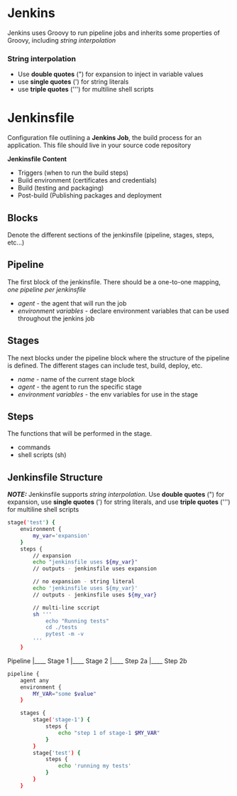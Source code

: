 # Jenkins
Jenkins uses Groovy to run pipeline jobs and inherits some properties of Groovy, including _string interpolation_

### __String interpolation__
- Use __double quotes__ (") for expansion to inject in variable values
- use __single quotes__ (') for string literals
- use __triple quotes__ (''') for multiline shell scripts

# Jenkinsfile
Configuration file outlining a __Jenkins Job__, the build process for an application. This file should live in your source code repository

__Jenkinsfile Content__

- Triggers (when to run the build steps)
- Build environment (certificates and credentials)
- Build (testing and packaging)
- Post-build (Publishing packages and deployment


## Blocks
Denote the different sections of the jenkinsfile (pipeline, stages, steps, etc...)


## Pipeline
The first block of the jenkinsfile. There should be a one-to-one mapping, _one pipeline per jenkinsfile_

- _agent_ - the agent that will run the job
- _environment variables_ - declare environment variables that can be used throughout the jenkins job


## Stages
The next blocks under the pipeline block where the structure of the pipeline is defined. The different stages can include test, build, deploy, etc.

- _name_ - name of the current stage block
- _agent_ - the agent to run the specific stage
- _environment variables_ - the env variables for use in the stage


## Steps
The functions that will be performed in the stage. 

- commands
- shell scripts (sh)


## Jenkinsfile Structure
___NOTE:___ Jenkinsfile supports _string interpolation_. Use __double quotes__ (") for expansion, use __single quotes__ (') for string literals, and use __triple quotes__ (''') for multiline shell scripts

```bash
stage('test') {
	environment {
		my_var='expansion'
	}
	steps {
		// expansion
		echo "jenkinsfile uses ${my_var}"
		// outputs - jenkinsfile uses expansion

		// no expansion - string literal
		echo 'jenkinsfile uses ${my_var}'
		// outputs - jenkinsfile uses ${my_var}

		// multi-line sccript
		sh '''
			echo "Running tests"
			cd ./tests
			pytest -m -v
		'''
	}
```


Pipeline
    |____ Stage 1
    |____ Stage 2
	    |____ Step 2a
	    |____ Step 2b

```bash
pipeline {
	agent any
	environment {
		MY_VAR="some $value"
	}

	stages {
		stage('stage-1') {
			steps {
				echo "step 1 of stage-1 $MY_VAR"
			}
		}
		stage{'test') {
			steps {
				echo 'running my tests'
			}
		}
	}

```
